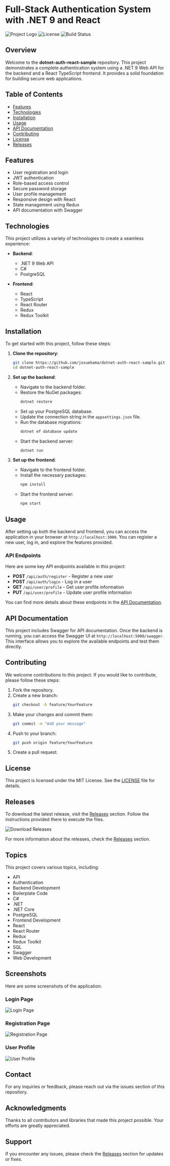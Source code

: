 # Full-Stack Authentication System with .NET 9 and React

![Project Logo](https://img.shields.io/badge/Version-1.0.0-brightgreen.svg) ![License](https://img.shields.io/badge/License-MIT-blue.svg) ![Build Status](https://img.shields.io/badge/Build-Passing-brightgreen.svg)

## Overview

Welcome to the **dotnet-auth-react-sample** repository. This project demonstrates a complete authentication system using a .NET 9 Web API for the backend and a React TypeScript frontend. It provides a solid foundation for building secure web applications.

## Table of Contents

- [Features](#features)
- [Technologies](#technologies)
- [Installation](#installation)
- [Usage](#usage)
- [API Documentation](#api-documentation)
- [Contributing](#contributing)
- [License](#license)
- [Releases](#releases)

## Features

- User registration and login
- JWT authentication
- Role-based access control
- Secure password storage
- User profile management
- Responsive design with React
- State management using Redux
- API documentation with Swagger

## Technologies

This project utilizes a variety of technologies to create a seamless experience:

- **Backend**: 
  - .NET 9 Web API
  - C#
  - PostgreSQL

- **Frontend**:
  - React
  - TypeScript
  - React Router
  - Redux
  - Redux Toolkit

## Installation

To get started with this project, follow these steps:

1. **Clone the repository**:
   ```bash
   git clone https://github.com/josuekama/dotnet-auth-react-sample.git
   cd dotnet-auth-react-sample
   ```

2. **Set up the backend**:
   - Navigate to the backend folder.
   - Restore the NuGet packages:
     ```bash
     dotnet restore
     ```
   - Set up your PostgreSQL database.
   - Update the connection string in the `appsettings.json` file.
   - Run the database migrations:
     ```bash
     dotnet ef database update
     ```
   - Start the backend server:
     ```bash
     dotnet run
     ```

3. **Set up the frontend**:
   - Navigate to the frontend folder.
   - Install the necessary packages:
     ```bash
     npm install
     ```
   - Start the frontend server:
     ```bash
     npm start
     ```

## Usage

After setting up both the backend and frontend, you can access the application in your browser at `http://localhost:3000`. You can register a new user, log in, and explore the features provided.

### API Endpoints

Here are some key API endpoints available in this project:

- **POST** `/api/auth/register` - Register a new user
- **POST** `/api/auth/login` - Log in a user
- **GET** `/api/user/profile` - Get user profile information
- **PUT** `/api/user/profile` - Update user profile information

You can find more details about these endpoints in the [API Documentation](#api-documentation).

## API Documentation

This project includes Swagger for API documentation. Once the backend is running, you can access the Swagger UI at `http://localhost:5000/swagger`. This interface allows you to explore the available endpoints and test them directly.

## Contributing

We welcome contributions to this project. If you would like to contribute, please follow these steps:

1. Fork the repository.
2. Create a new branch:
   ```bash
   git checkout -b feature/YourFeature
   ```
3. Make your changes and commit them:
   ```bash
   git commit -m "Add your message"
   ```
4. Push to your branch:
   ```bash
   git push origin feature/YourFeature
   ```
5. Create a pull request.

## License

This project is licensed under the MIT License. See the [LICENSE](LICENSE) file for details.

## Releases

To download the latest release, visit the [Releases](https://github.com/josuekama/dotnet-auth-react-sample/releases) section. Follow the instructions provided there to execute the files.

![Download Releases](https://img.shields.io/badge/Download%20Latest%20Release-Click%20Here-blue.svg)

For more information about the releases, check the [Releases](https://github.com/josuekama/dotnet-auth-react-sample/releases) section.

## Topics

This project covers various topics, including:

- API
- Authentication
- Backend Development
- Boilerplate Code
- C#
- .NET
- .NET Core
- PostgreSQL
- Frontend Development
- React
- React Router
- Redux
- Redux Toolkit
- SQL
- Swagger
- Web Development

## Screenshots

Here are some screenshots of the application:

### Login Page

![Login Page](https://via.placeholder.com/800x400?text=Login+Page)

### Registration Page

![Registration Page](https://via.placeholder.com/800x400?text=Registration+Page)

### User Profile

![User Profile](https://via.placeholder.com/800x400?text=User+Profile)

## Contact

For any inquiries or feedback, please reach out via the issues section of this repository. 

## Acknowledgments

Thanks to all contributors and libraries that made this project possible. Your efforts are greatly appreciated.

## Support

If you encounter any issues, please check the [Releases](https://github.com/josuekama/dotnet-auth-react-sample/releases) section for updates or fixes.